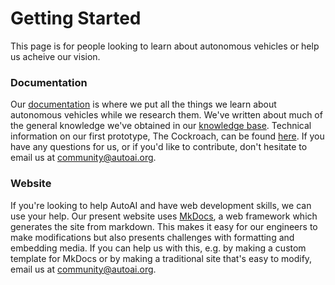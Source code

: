 # Getting Started

This page is for people looking to learn about autonomous vehicles or help us acheive our vision.

### Documentation
Our [documentation](http://docs.autoai.org/) is where we put all the things we learn about autonomous vehicles while we research them. We've written about much of the general knowledge we've obtained in our [knowledge base](http://docs.autoai.org/knowledge/). Technical information on our first prototype, The Cockroach, can be found [here](http://docs.autoai.org/cockroach/). If you have any questions for us, or if you'd like to contribute, don't hesitate to email us at [community@autoai.org](mailto:community@autoai.org).

### Website
If you're looking to help AutoAI and have web development skills, we can use your help. Our present website uses [MkDocs](http://www.mkdocs.org/), a web framework which generates the site from markdown. This makes it easy for our engineers to make modifications but also presents challenges with formatting and embedding media. If you can help us with this, e.g. by making a custom template for MkDocs or by making a traditional site that's easy to modify, email us at [community@autoai.org](mailto:community@autoai.org).
